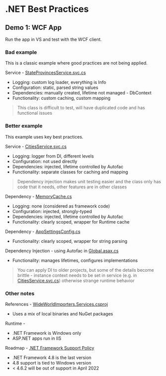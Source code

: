# .NET Best Practices

## Demo 1: WCF App

Run the app in VS and test with the WCF client.

### Bad example

This is a classic example where good practices are not being applied.

Service - [StateProvincesService.svc.cs](src/netfx/WideWorldImporters/WideWorldImporters.Services/StateProvincesService.svc.cs)

- Logging: custom log loader, everything is Info
- Configuration: static, parsed string values
- Dependencies: manually created, lifetime not managed - DbContext
- Functionality: custom caching, custom mapping

> This class is difficult to test, will have duplicated code and has functional issues

### Better example 

This example uses key best practices.

Service - [CitiesService.svc.cs](src/netfx/WideWorldImporters/WideWorldImporters.Services/CitiesService.svc.cs)

- Logging: logger from DI, different levels
- Configuration: not used directly
- Dependencies: injected, lifetime controlled by Autofac
- Functionality: separate classes for caching and mapping

> Dependency injection makes unit testing easier and the class only has code that it needs, other features are in other classes

Dependency - [MemoryCache.cs](src/netfx/WideWorldImporters/WideWorldImporters.Services/Caching/MemoryCache.cs)

- Logging: none (considered as framework code)
- Configuration: injected, strongly-typed
- Dependencies: injected, lifetime controlled by Autofac
- Functionality: clearly scoped, wrapper for Runtime cache

Dependency - [AppSettingsConfig.cs](src/netfx/WideWorldImporters/WideWorldImporters.Services/Config/AppSettingsConfig.cs)

- Functionality: clearly scoped, wrapper for string parsing

Dependency Injection - using Autofac in [Global.asax.cs](src/netfx/WideWorldImporters/WideWorldImporters.Services/Global.asax.cs)

- Functionality: manages lifetimes, configures implementations

> You can apply DI to older projects, but some of the details become brittle - instance context needs to be set in service (e.g. in [CitiesService.svc.cs](src/netfx/WideWorldImporters/WideWorldImporters.Services/CitiesService.svc.cs)) otherwise strange runtime behavior

### Other notes

References - [WideWorldImporters.Services.csproj](src/netfx/WideWorldImporters/WideWorldImporters.Services/WideWorldImporters.Services.csproj)

- Uses a mix of local binaries and NuGet packages

Runtime -

- .NET Framework is Windows only
- ASP.NET apps run in IIS 

Roadmap - [.NET Framework Support Policy](https://dotnet.microsoft.com/platform/support/policy/dotnet-framework)

- .NET Framework 4.8 is the last version
- 4.8 support is tied to Windows version
- < 4.6.2 will be out of support in April 2022

